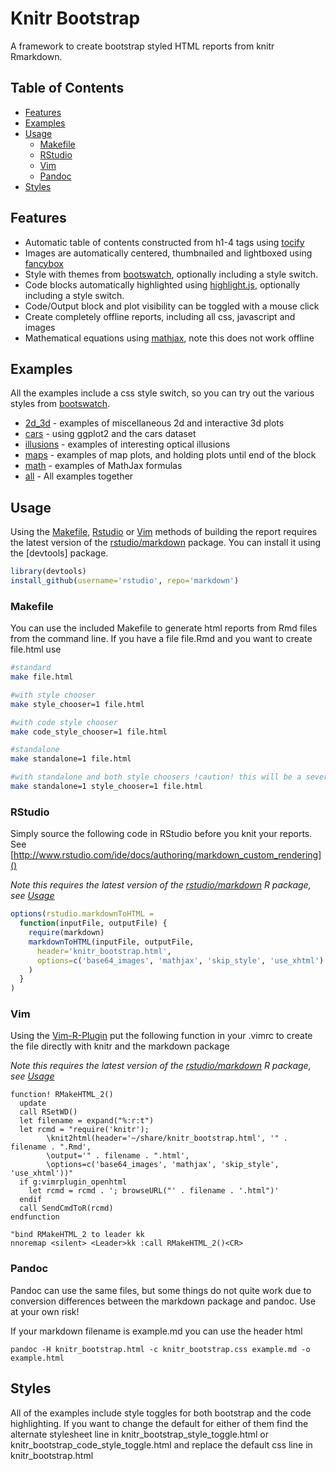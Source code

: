 # Knitr Bootstrap #

A framework to create bootstrap styled HTML reports from knitr Rmarkdown.

## Table of Contents

* [Features](#features)
* [Examples](#examples)
* [Usage](#usage)
  * [Makefile](#makefile)
  * [RStudio](#rstudio)
  * [Vim](#vim)
  * [Pandoc](#pandoc)
* [Styles](#styles)

## Features ##
* Automatic table of contents constructed from h1-4 tags using [tocify]
* Images are automatically centered, thumbnailed and lightboxed using [fancybox]
* Style with themes from [bootswatch], optionally including a style switch.
* Code blocks automatically highlighted using [highlight.js], optionally including a style switch.
* Code/Output block and plot visibility can be toggled with a mouse click
* Create completely offline reports, including all css, javascript and images
* Mathematical equations using [mathjax], note this does not work offline

## Examples ##
All the examples include a css style switch, so you can try out the various styles from [bootswatch].

* [2d_3d] - examples of miscellaneous 2d and interactive 3d plots
* [cars] - using ggplot2 and the cars dataset
* [illusions] - examples of interesting optical illusions
* [maps] - examples of map plots, and holding plots until end of the block
* [math] - examples of MathJax formulas
* [all] - All examples together

## Usage ##

Using the [Makefile](#makefile), [Rstudio](#rstudio) or [Vim](#vim) methods of
building the report requires the latest version of the [rstudio/markdown] package.
You can install it using the [devtools] package.

```r
library(devtools)
install_github(username='rstudio', repo='markdown')
```

### Makefile ###

You can use the included Makefile to generate html reports from Rmd files from
the command line.  If you have a file file.Rmd and you want to create file.html use

```bash
#standard
make file.html

#with style chooser
make style_chooser=1 file.html

#with code style chooser
make code_style_chooser=1 file.html

#standalone
make standalone=1 file.html

#with standalone and both style choosers !caution! this will be a several MB file
make standalone=1 style_chooser=1 file.html
```

### RStudio ###

Simply source the following code in RStudio before you knit your reports.
See [http://www.rstudio.com/ide/docs/authoring/markdown_custom_rendering]()

*Note this requires the latest version of the [rstudio/markdown] R package, see [Usage](#usage)*
```r
options(rstudio.markdownToHTML =
  function(inputFile, outputFile) {
    require(markdown)
    markdownToHTML(inputFile, outputFile, 
      header='knitr_bootstrap.html',
      options=c('base64_images', 'mathjax', 'skip_style', 'use_xhtml')
    )
  }
)
```

### Vim ###

Using the [Vim-R-Plugin](https://github.com/vim-scripts/Vim-R-plugin) put the following function in your .vimrc to create the file directly with knitr and the markdown package

*Note this requires the latest version of the [rstudio/markdown] R package, see [Usage](#usage)*
```vim
function! RMakeHTML_2()
  update
  call RSetWD()
  let filename = expand("%:r:t")
  let rcmd = "require('knitr');
        \knit2html(header='~/share/knitr_bootstrap.html', '" .  filename . ".Rmd',
        \output='" . filename . ".html',
        \options=c('base64_images', 'mathjax', 'skip_style', 'use_xhtml'))"
  if g:vimrplugin_openhtml
    let rcmd = rcmd . '; browseURL("' . filename . '.html")'
  endif
  call SendCmdToR(rcmd)
endfunction

"bind RMakeHTML_2 to leader kk
nnoremap <silent> <Leader>kk :call RMakeHTML_2()<CR>
```

### Pandoc ###
Pandoc can use the same files, but some things do not quite work due to
conversion differences between the markdown package and pandoc.  Use at your
own risk!

If your markdown filename is example.md you can use the header html
```console
pandoc -H knitr_bootstrap.html -c knitr_bootstrap.css example.md -o example.html
```

## Styles ##

All of the examples include style toggles for both bootstrap and the code
highlighting.  If you want to change the default for either of them find the
alternate stylesheet line in knitr_bootstrap_style_toggle.html or
knitr_bootstrap_code_style_toggle.html and replace the default css line in
knitr_bootstrap.html

[highlight.js]: https://github.com/isagalaev/highlight.js
[tocify]: http://gregfranko.com/jquery.tocify.js
[rstudio/markdown]: https://github.com/rstudio/markdown
[fancybox]: http://fancyapps.com/fancybox
[mathjax]: http://mathjax.org
[bootswatch]: http://bootswatch.com

[2d_3d]: http://htmlpreview.github.com/?https://github.com/jimhester/knitr_bootstrap/blob/master/examples/2d_3d.html
[all]: http://htmlpreview.github.com/?https://github.com/jimhester/knitr_bootstrap/blob/master/examples/all.html
[cars]: http://htmlpreview.github.com/?https://github.com/jimhester/knitr_bootstrap/blob/master/examples/cars.html
[illusions]: http://htmlpreview.github.com/?https://github.com/jimhester/knitr_bootstrap/blob/master/examples/illusions.html
[maps]: http://htmlpreview.github.com/?https://github.com/jimhester/knitr_bootstrap/blob/master/examples/maps.html
[math]: http://htmlpreview.github.com/?https://github.com/jimhester/knitr_bootstrap/blob/master/examples/math.html
